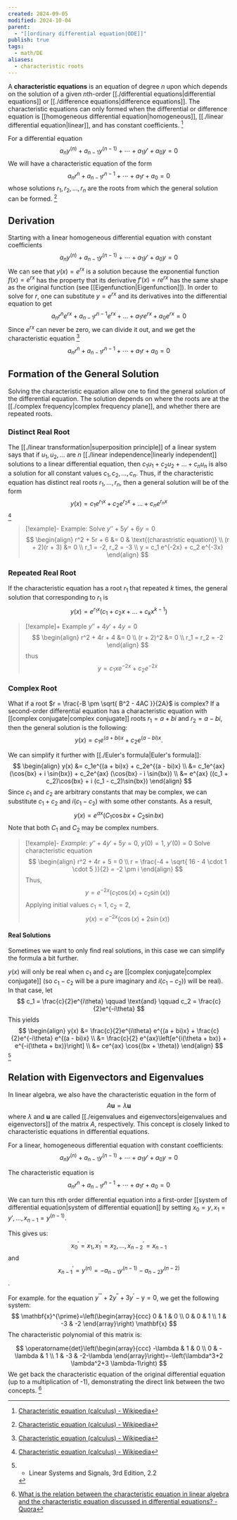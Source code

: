 ```yaml
---
created: 2024-09-05
modified: 2024-10-04
parent:
  - "[[ordinary differential equation|ODE]]"
publish: true
tags:
  - math/DE
aliases:
  - characteristic roots
---
```

A **characteristic equations** is an equation of degree $n$ upon which depends on the solution of a given $n$th-order [[./differential equations|differential equations]] or [[./difference equations|difference equations]]. The characteristic equations can only formed when the differential or difference equation is [[homogeneous differential equation|homogeneous]], [[./linear differential equation|linear]], and has constant coefficients. [^1]

For a differential equation
$$a_n y^{(n)} + a_{n-1} y^{(n-1)} + \cdots + a_1 y' + a_0 y = 0$$
We will have a characteristic equation of the form
$$
a_n r^{n} + a_{n-1} r^{n-1} + \cdots + a_1 r + a_0 = 0
$$
whose solutions $r_1, r_2, \dots, r_n$ are the roots from which the general solution can be formed. [^1]

## Derivation
Starting with a linear homogeneous differential equation with constant coefficients
$$a_n y^{(n)} + a_{n-1} y^{(n-1)} + \cdots + a_1 y' + a_0 y = 0$$
We can see that $y(x) = e^{rx}$ is a solution because the exponential function $f(x) = e^{rx}$ has the property that its derivative $f'(x) = r e^{rx}$ has the same shape as the original function (see [[Eigenfunction|Eigenfunction]]). In order to solve for $r$, one can substitute $y = e^{rx}$ and its derivatives into the differential equation to get
$$
a_n r^n e^{rx} + a_{n-1}r^{n-1}e^{rx} + \dots + a_1re^{rx} + a_0e^{rx} = 0
$$
Since $e^{rx}$ can never be zero, we can divide it out, and we get the characteristic equation [^1]
$$
a_n r^{n} + a_{n-1} r^{n-1} + \cdots + a_1 r + a_0 = 0
$$

## Formation of the General Solution
Solving the characteristic equation allow one to find the general solution of the differential equation. The solution depends on where the roots are at the [[./complex frequency|complex frequency plane]], and whether there are repeated roots.

### Distinct Real Root
The [[./linear transformation|superposition principle]] of a linear system says that if $u_1, u_2, \dots$ are $n$ [[./linear independence|linearly independent]] solutions to a linear differential equation, then $c_1u_1 + c_2u_2 + \dots + c_nu_n$ is also a solution for all constant values $c_1, c_2, \dots, c_n$. Thus, if the characteristic equation has distinct real roots $r_1, \dots, r_n$, then a general solution will be of the form
$$
y(x) = c_1 e^{r_1x} + c_2 e^{r_2x} + \dots + c_n e^{r_nx}
$$
[^1]

> [!example]- Example: Solve $y'' + 5y' + 6y = 0$
> $$
> \begin{align}
> r^2 + 5r + 6 &= 0 & \text{(charastristic equation)} \\
> (r + 2)(r + 3) &= 0 \\
> r_1 = -2, r_2 = -3 \\
> y = c_1 e^{-2x} + c_2 e^{-3x}
> \end{align}
> $$

### Repeated Real Root
If the characteristic equation has a root $r_1$ that repeated $k$ times, the general solution that corresponding to $r_1$ is
$$
y(x) = e^{r_1 x} (c_1 + c_2 x + \dots + c_k x^{k-1})
$$

> [!example]+ Example $y'' + 4y' + 4y = 0$
> $$
> \begin{align}
> r^2 + 4r + 4 &= 0 \\
> (r + 2)^2 &= 0 \\
> r_1 = r_2 = -2
> \end{align}
> $$
> thus
> $$
> y = c_1 x e^{-2x} + c_2 e^{-2x}
> $$

### Complex Root
What if a root $r = \frac{-B \pm \sqrt{ B^2 - 4AC }}{2A}$ is complex? If a second-order differential equation has a characteristic equation with [[complex conjugate|complex conjugate]] roots $r_1 = a + bi$ and $r_2 = a - bi$, then the general solution is the following:
$$y(x) = c_1e^{(a + bi)x} + c_2e^{(a - bi)x}.$$

We can simplify it further with [[./Euler's formula|Euler's formula]]:
$$
\begin{align}
y(x) &= c_1e^{(a + bi)x} + c_2e^{(a - bi)x} \\
&= c_1e^{ax} (\cos{bx} + i \sin{bx}) + c_2e^{ax} (\cos{bx} - i \sin{bx}) \\
&=  e^{ax} ((c_1 + c_2)\cos{bx} + i (c_1 - c_2)\sin{bx})
\end{align}
$$
Since $c_1$ and $c_2$ are arbitrary constants that may be complex, we can substitute $c_1 + c_2$ and $i(c_1 - c_2)$ with some other constants. As a result,
$$
y(x) = e^{ax} (C_1\cos{bx} +  C_2\sin{bx})
$$
Note that both $C_1$ and $C_2$ may be complex numbers.

> [!example]- *Example*: $y'' + 4y' + 5y = 0,\ y(0) = 1,\ y'(0) = 0$
> Solve characteristic equation
> $$
> \begin{align}
> r^2 + 4r + 5 = 0 \\
> r = \frac{-4 + \sqrt{ 16 - 4 \cdot 1 \cdot 5 }}{2} = -2 \pm i
> \end{align}
> $$
> Thus,
> $$
> y = e^{-2x}(c_1 \cos(x) + c_2 \sin(x))
> $$
> Applying initial values $c_1 = 1$, $c_2 = 2$,
> $$
> y(x) = e^{-2x}(\cos(x) + 2 \sin(x))
> $$

#### Real Solutions
Sometimes we want to only find real solutions, in this case we can simplify the formula a bit further.

$y(x)$ will only be real when $c_1$ and $c_2$ are [[complex conjugate|complex conjugate]] (so $c_1 - c_2$ will be a pure imaginary and $i (c_1 - c_2))$ will be real). In that case, let
$$
c_1 = \frac{c}{2}e^{i\theta} \qquad \text{and} \qquad c_2 = \frac{c}{2}e^{-i\theta}
$$
This yields
$$
\begin{align}
y(x) &= \frac{c}{2}e^{i\theta} e^{(a + bi)x} + \frac{c}{2}e^{-i\theta} e^{(a - bi)x} \\
&= \frac{c}{2} e^{ax}\left[e^{i(\theta + bx)} + e^{-i(\theta + bx)}\right] \\
&= ce^{ax} \cos{(bx + \theta)}
\end{align}
$$
[^3]

## Relation with Eigenvectors and Eigenvalues
In linear algebra, we also have the characteristic equation in the form of
$$
A \mathbf{u} = \lambda \mathbf{u}
$$
where $\lambda$ and $\mathbf{u}$ are called [[./eigenvalues and eigenvectors|eigenvalues and eigenvectors]] of the matrix $A$, respectively. This concept is closely linked to characteristic equations in differential equations.

For a linear, homogeneous differential equation with constant coefficients:
$$a_n y^{(n)} + a_{n-1} y^{(n-1)} + \cdots + a_1 y' + a_0 y = 0$$

The characteristic equation is
$$a_n r^{n} + a_{n-1} r^{n-1} + \cdots + a_1 r + a_0 = 0$$

We can turn this nth order differential equation into a first-order [[system of differential equation|system of differential equation]] by setting $x_0 = y, x_1 = y', \dots, x_{n - 1} = y^{(n-1)}$.

This gives us:
$$x_0^{\prime}=x_1,\, x_1^{\prime}=x_2,\, \ldots,\, x_{n-2}^{\prime}=x_{n-1}$$
and
$$x_{n-1}^{\prime}=y^{(n)}=-a_{n-1} y^{(n-1)}-a_{n-2} y^{(n-2)}$$.

For example. for the equation $y^{\prime \prime \prime}+2 y^{\prime \prime}+3 y^{\prime}-\mathrm{y}=0$, we get the following system:
$$
\mathbf{x}^{\prime}=\left(\begin{array}{ccc}
0 & 1 & 0 \\
0 & 0 & 1 \\
1 & -3 & -2
\end{array}\right) \mathbf{x}
$$
The characteristic polynomial of this matrix is:

$$
\operatorname{det}\left(\begin{array}{ccc}
-\lambda & 1 & 0 \\
0 & -\lambda & 1 \\
1 & -3 & -2-\lambda
\end{array}\right)=-\left(\lambda^3+2 \lambda^2+3 \lambda-1\right)
$$
We get back the characteristic equation of the original differential equation (up to a multiplication of -1), demonstrating the direct link between the two concepts. [^2]

[^1]: [Characteristic equation (calculus) - Wikipedia](https://en.wikipedia.org/wiki/Characteristic_equation_(calculus))
[^2]: [What is the relation between the characteristic equation in linear algebra and the characteristic equation discussed in differential equations? - Quora](https://www.quora.com/What-is-the-relation-between-the-characteristic-equation-in-linear-algebra-and-the-characteristic-equation-discussed-in-differential-equations)
[^3]: - Linear Systems and Signals, 3rd Edition, 2.2